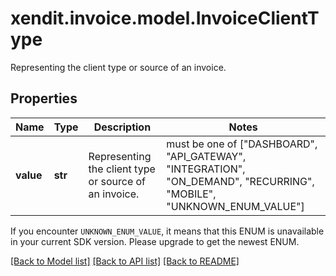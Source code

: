 # xendit.invoice.model.InvoiceClientType

Representing the client type or source of an invoice.

## Properties
| Name | Type | Description | Notes |
| ------------ | ------------- | ------------- | ------------- |
| **value** | **str** | Representing the client type or source of an invoice. |  must be one of ["DASHBOARD", "API_GATEWAY", "INTEGRATION", "ON_DEMAND", "RECURRING", "MOBILE", "UNKNOWN_ENUM_VALUE"] |

If you encounter `UNKNOWN_ENUM_VALUE`, it means that this ENUM is unavailable in your current SDK version. Please upgrade to get the newest ENUM.

[[Back to Model list]](../README.md#documentation-for-models) [[Back to API list]](../README.md#documentation-for-api-endpoints) [[Back to README]](../README.md)


